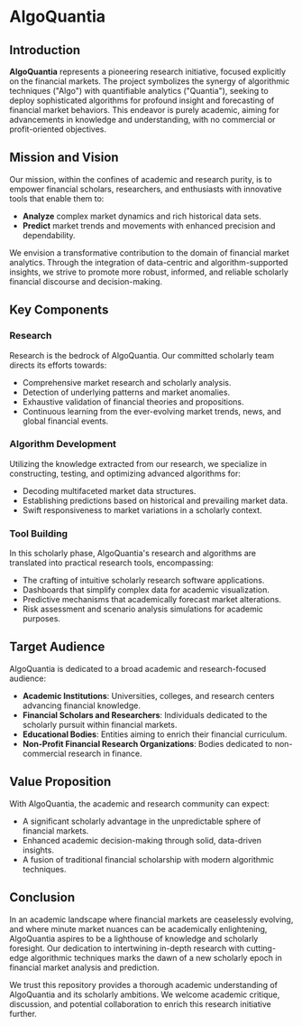 # AlgoQuantia

## Introduction

**AlgoQuantia** represents a pioneering research initiative, focused explicitly on the financial markets. The project symbolizes the synergy of algorithmic techniques ("Algo") with quantifiable analytics ("Quantia"), seeking to deploy sophisticated algorithms for profound insight and forecasting of financial market behaviors. This endeavor is purely academic, aiming for advancements in knowledge and understanding, with no commercial or profit-oriented objectives.

## Mission and Vision

Our mission, within the confines of academic and research purity, is to empower financial scholars, researchers, and enthusiasts with innovative tools that enable them to:

- **Analyze** complex market dynamics and rich historical data sets.
- **Predict** market trends and movements with enhanced precision and dependability.

We envision a transformative contribution to the domain of financial market analytics. Through the integration of data-centric and algorithm-supported insights, we strive to promote more robust, informed, and reliable scholarly financial discourse and decision-making.

## Key Components

### Research

Research is the bedrock of AlgoQuantia. Our committed scholarly team directs its efforts towards:

- Comprehensive market research and scholarly analysis.
- Detection of underlying patterns and market anomalies.
- Exhaustive validation of financial theories and propositions.
- Continuous learning from the ever-evolving market trends, news, and global financial events.

### Algorithm Development

Utilizing the knowledge extracted from our research, we specialize in constructing, testing, and optimizing advanced algorithms for:

- Decoding multifaceted market data structures.
- Establishing predictions based on historical and prevailing market data.
- Swift responsiveness to market variations in a scholarly context.

### Tool Building

In this scholarly phase, AlgoQuantia's research and algorithms are translated into practical research tools, encompassing:

- The crafting of intuitive scholarly research software applications.
- Dashboards that simplify complex data for academic visualization.
- Predictive mechanisms that academically forecast market alterations.
- Risk assessment and scenario analysis simulations for academic purposes.

## Target Audience

AlgoQuantia is dedicated to a broad academic and research-focused audience:

- **Academic Institutions**: Universities, colleges, and research centers advancing financial knowledge.
- **Financial Scholars and Researchers**: Individuals dedicated to the scholarly pursuit within financial markets.
- **Educational Bodies**: Entities aiming to enrich their financial curriculum.
- **Non-Profit Financial Research Organizations**: Bodies dedicated to non-commercial research in finance.

## Value Proposition

With AlgoQuantia, the academic and research community can expect:

- A significant scholarly advantage in the unpredictable sphere of financial markets.
- Enhanced academic decision-making through solid, data-driven insights.
- A fusion of traditional financial scholarship with modern algorithmic techniques.

## Conclusion

In an academic landscape where financial markets are ceaselessly evolving, and where minute market nuances can be academically enlightening, AlgoQuantia aspires to be a lighthouse of knowledge and scholarly foresight. Our dedication to intertwining in-depth research with cutting-edge algorithmic techniques marks the dawn of a new scholarly epoch in financial market analysis and prediction.

We trust this repository provides a thorough academic understanding of AlgoQuantia and its scholarly ambitions. We welcome academic critique, discussion, and potential collaboration to enrich this research initiative further.

